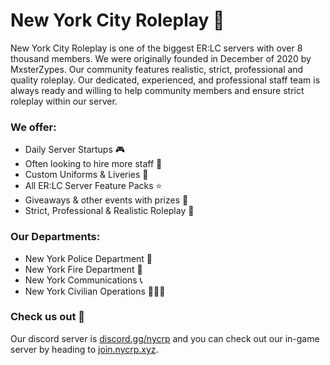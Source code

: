 # New York City Roleplay 🗽
New York City Roleplay is one of the biggest ER:LC servers with over 8 thousand members. We were originally founded in December of 2020 by MxsterZypes. Our community features realistic, strict, professional and quality roleplay. Our dedicated, experienced, and professional staff team is always ready and willing to help community members and ensure strict roleplay within our server.

### We offer:
- Daily Server Startups 🎮
- Often looking to hire more staff 📛
- Custom Uniforms & Liveries 🥋
- All ER:LC Server Feature Packs ⭐
- Giveaways & other events with prizes 🪩
- Strict, Professional & Realistic Roleplay 📖

### Our Departments:
- New York Police Department 🚓
- New York Fire Department 🚒
- New York Communications 📞
- New York Civilian Operations 🧑‍🤝‍🧑

### Check us out 🤙
Our discord server is [discord.gg/nycrp](https://discord.gg/nycrp) and you can check out our in-game server by heading to [join.nycrp.xyz](https://join.nycrp.xyz/).
